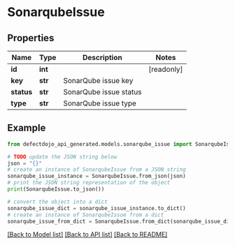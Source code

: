 # SonarqubeIssue


## Properties

Name | Type | Description | Notes
------------ | ------------- | ------------- | -------------
**id** | **int** |  | [readonly] 
**key** | **str** | SonarQube issue key | 
**status** | **str** | SonarQube issue status | 
**type** | **str** | SonarQube issue type | 

## Example

```python
from defectdojo_api_generated.models.sonarqube_issue import SonarqubeIssue

# TODO update the JSON string below
json = "{}"
# create an instance of SonarqubeIssue from a JSON string
sonarqube_issue_instance = SonarqubeIssue.from_json(json)
# print the JSON string representation of the object
print(SonarqubeIssue.to_json())

# convert the object into a dict
sonarqube_issue_dict = sonarqube_issue_instance.to_dict()
# create an instance of SonarqubeIssue from a dict
sonarqube_issue_from_dict = SonarqubeIssue.from_dict(sonarqube_issue_dict)
```
[[Back to Model list]](../README.md#documentation-for-models) [[Back to API list]](../README.md#documentation-for-api-endpoints) [[Back to README]](../README.md)


